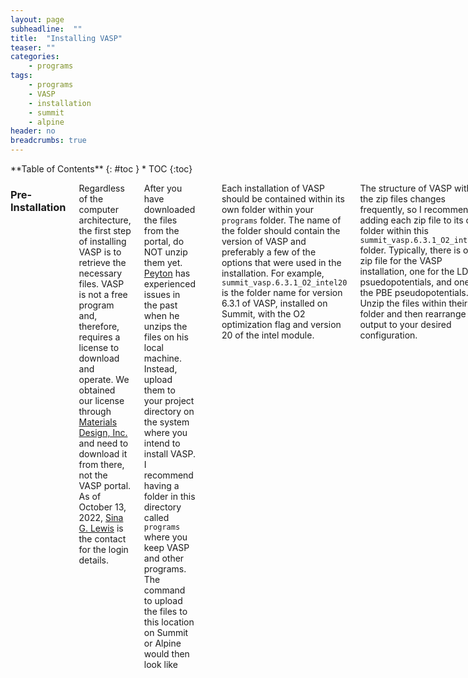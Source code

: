 ```yaml
---
layout: page
subheadline:  ""
title:  "Installing VASP"
teaser: ""
categories:
    - programs
tags:
    - programs
    - VASP
    - installation
    - summit
    - alpine
header: no
breadcrumbs: true
---
```

<div class="row">
<div class="medium-4 medium-push-8 columns" markdown="1">
<div class="panel radius" markdown="1">
**Table of Contents**
{: #toc }
*  TOC
{:toc}
</div>
</div><!-- /.medium-4.columns -->

<div class="medium-8 medium-pull-4 columns" markdown="1">

### Pre-Installation

Regardless of the computer architecture, the first step of installing VASP is to retrieve the necessary files. VASP is not a free program and, therefore, requires a license to download and operate. We obtained our license through [Materials Design, Inc.](https://my.materialsdesign.com) and need to download it from there, not the VASP portal. As of October 13, 2022, [Sina G. Lewis](mailto:sina.lewis@colorado.edu) is the contact for the login details.

After you have downloaded the files from the portal, do NOT unzip them yet. [Peyton](/chapter/appendix/appendix_people#R.PeytonCline) has experienced issues in the past when he unzips the files on his local machine. Instead, upload them to your project directory on the system where you intend to install VASP. I recommend having a folder in this directory called `programs` where you keep VASP and other programs. The command to upload the files to this location on Summit or Alpine would then look like
```bash
    scp filename identikey@login.rc.colorado.edu:/projects/identikey/programs
```
Each installation of VASP should be contained within its own folder within your `programs` folder. The name of the folder should contain the version of VASP and preferably a few of the options that were used in the installation. For example, `summit_vasp.6.3.1_O2_intel20` is the folder name for version 6.3.1 of VASP, installed on Summit, with the O2 optimization flag and version 20 of the intel module.

The structure of VASP within the zip files changes frequently, so I recommend adding each zip file to its own folder within this `summit_vasp.6.3.1_O2_intel20` folder. Typically, there is one zip file for the VASP installation, one for the LDA psuedopotentials, and one for the PBE pseudopotentials. Unzip the files within their folder and then rearrange the output to your desired configuration.

After organizing the files it's time to start the installation process. Make sure you are on a compile node, NOT the login node. The following steps will likely throw an error if you are on a login node and it will slow down the whole system for everyone. Once you are on a compile node, load the modules needed for installation. The order matters for some of them because of dependencies, always load intel first. You can check the available modules with `module avail`. If you don't see the module you want try the command `module spider` or `module spider string` where string is a search keyword enclosed in quotes. The remaining steps may differ depending on where you are installing VASP. See the below sections.

Most of these installation instructions can be found on the [wiki](https://www.vasp.at/wiki/index.php/Installing_VASP.6.X.X). As of VASP version 6 there is a testsuite to ensure the installation completed correctly. This testsuite should be run on the compile nodes after loading the correct modules.

### Alpine Installation
Alpine is the most recent (Fall 2022) supercomputer. It is an institutionally funded supercomputer designed to replace Summit. To access Alpine, login via the same command used to load Summit
```bash
    ssh -X identikey@login.rc.colorado.edu
```
and then load Slurm for Alpine
```bash
    module load slurm/alpine
```
To access an Alpine compile node, submit a compile job by typing `acompile --ntasks=4` on the terminal line. Note that there is no `ssh` needed, as was previously used on Summit. The specification `--ntasks=4` is used because we later install VASP with 4 parallel processes.

Installing VASP requires us to load three modules: intel, mkl, and impi. Intel is the compiler, mkl stands for math kernel library, and impi is our intel message passing interface that is needed for parallel computing. Remember that the order modules are loaded matters because of possible dependencies. I spoke with someone at research computing who recommended intel followed by impi and finally mkl. Peyton has said in the past that it didn't seem to matter if you installed impi before mkl or after.

Alpine currently has limited version choices for these modules. Nevertheless, it is best to specify the version so that you know concretely what you are using. As of November 2022, the command you would want to type is
```bash
    module load intel/2022.1.2 impi/2021.5.0 mkl/2022.0.2
```

After loading these modules, we want to grab the correct makefile for our computer architecture from the `arch` folder that should have been unpacked from the VASP zip file. Because we are using intel, we will grab the makefile titled `makefile.include.intel`. Copy this file to the above directory, where the rest of your VASP files should be, and rename it
```bash
    cp makefile.include.intel ../makefile.include
```
As a final step, we need to edit a few lines in our new file `makefile.include`. If we are using Intel Parallel Studio's MKL, which we most likely are, we want to find the line `FCL += -qmkl=sequential` and remove the `q` so that it reads `FCL += -mkl=sequential`. While we are here, we can go ahead and comment out the next line that starts `MKLROOT`. Finally, in the line `#LLIBS += -L$(WANNIER90_ROOT)/lib -lwannier`, we want to remove the `/lib` part. These last two steps are only important for a Wannier installation, but are fine to do in a general installation.

Most importantly, because Alpine has AMD CPUs and not Intel CPUs we need to tell the compile to use a different instruction set. This is done by finding the line that reads
```bash
    VASP_TARGET_CPU ?= -xHOST
```
and changing it to read
```bash
    VASP_TARGET_CPU ?= -march=core-avx2
```

We are now good to install VASP. We want to run the command
```bash
    make DEPS=1 -j4 all
```
to install `all` versions of VASP with 4 parallel processes and `DEPS=1` ensures the installation doesn't crash because of dependency issues while installing in parallel. VASP can also be installed with standard-only, gamma-point only, or non-collinear only.

### Summit Installation
Summit is the supercomputer that we used to use, but was largely phased out by CU in August 2022. Although it currently can be used, the scratch space is no longer supported and is unstable. These instructions for installing VASP on Summit are kept for posterity.

To access Summit, login using the following command
```bash
    ssh -X identikey@login.rc.colorado.edu
```
and then access a compile node using `ssh compile`.

Installing VASP requires us to load three modules: intel, mkl, and impi. Intel is the compiler, mkl stands for math kernel library, and impi is our intel message passing interface that is needed for parallel computing. Remember that the order modules are loaded matters because of possible dependencies. I spoke with someone at research computing who recommended intel followed by impi and finally mkl. Peyton has said in the past that it didn't seem to matter if you installed impi before mkl or after. In my first installation of VASP, I used
```bash
    module load intel/20.2 mkl/20.2 impi/19.8
```
to load the intel compiler version 20.2, the math kernel library (mkl) version 20.2, and the intel message passing interface (impi)--needed for parallel computing--version 19.8 in that order.

As a final step, we need to edit a few lines in our new file `makefile.include`. If we are using Intel Parallel Studio's MKL, which we most likely are, we want to find the line `FCL += -qmkl=sequential` and remove the `q` so that it reads `FCL += -mkl=sequential`. While we are here, we can go ahead and comment out the next line that starts `MKLROOT`. Finally, in the line `#LLIBS += -L$(WANNIER90_ROOT)/lib -lwannier`, we want to remove the `/lib` part. These last two steps are only important for a Wannier installation, but are fine to do in a general installation.

We are now good to install VASP. We want to run the command
```bash
    make DEPS=1 -j4 all
```
to install `all` versions of VASP with 4 parallel processes and `DEPS=1` ensures the installation doesn't crash because of dependency issues while installing in parallel. VASP can also be installed with standard-only, gamma-point only, or non-collinear only.


### Wannier Compatibility
If we want to be able to use Wannier we need to do a few more things in the makefile before installing VASP. In 'makefile.include' we want to add the option '-duse_shmem' under the ''CPP_OPTIONS'. Don't forget to add a forward slash '\' to the end of the line preceding it. I seem to recall something else needing to change somewhere \authorNote{ask Peyton!}.